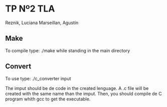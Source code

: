 
TP Nº2 TLA
===========

Reznik, Luciana
Marseillan, Agustín

Make
------------------------------------------------------------------------------------------------------------------

To compile type: ./make while standing in the main directory

Convert
------------------------------------------------------------------------------------------------------------------

To use type:  ./c_converter input

The imput should be de code in the created lenguage. A .c file will be created with the same name than the imput.
Then, you should compile de C program whith gcc to get the executable.